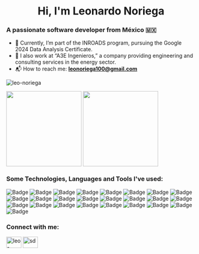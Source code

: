 <h1 align="center">Hi, I'm Leonardo Noriega</h1>
<h3 align="left">A passionate software developer from México 🇲🇽</h3>

* 💼 Currently, I’m part of the INROADS program, pursuing the Google 2024 Data Analysis Certificate.
* 🔋 I also work at “A3E Ingenieros,” a company providing engineering and consulting services in the energy sector.
* 📬 How to reach me: **leonoriega100@gmail.com**

<p align="left"> <img src="https://komarev.com/ghpvc/?username=leo-noriega&label=Profile%20views&color=9745F5&style=for-the-badge" alt="leo-noriega" /> </p>

  <img height=200 align="center" src="https://github-readme-stats.vercel.app/api?username=Leo-Noriega&theme=midnight-purple&show_icons=true&hide_border=true&count_private=true" />
  <img height=200 align="center" src="https://github-readme-stats.vercel.app/api/top-langs?username=Leo-Noriega&theme=midnight-purple&show_icons=true&hide_border=true&count_private=true&layout=compact&langs_count=8&card_width=320" />
<h3 align="left">Some Technologies, Languages and Tools I've used:</h3>

![Badge](https://img.shields.io/badge/AWS-9745F5?style=for-the-badge&logo=amazonwebservices)
![Badge](https://img.shields.io/badge/Spring-9745F5?style=for-the-badge&logo=spring)
![Badge](https://img.shields.io/badge/React%20Native-9745F5?style=for-the-badge&logo=react)
![Badge](https://img.shields.io/badge/Symfony-9745F5?style=for-the-badge&logo=symfony)
![Badge](https://img.shields.io/badge/Node.js-9745F5?style=for-the-badge&logo=node.js)
![Badge](https://img.shields.io/badge/Bootstrap-9745F5?style=for-the-badge&logo=bootstrap)
![Badge](https://img.shields.io/badge/Java-9745F5?style=for-the-badge&logo=java)
![Badge](https://img.shields.io/badge/Python-9745F5?style=for-the-badge&logo=python)
![Badge](https://img.shields.io/badge/Arduino-9745F5?style=for-the-badge&logo=arduino)
![Badge](https://img.shields.io/badge/Kotlin-9745F5?style=for-the-badge&logo=kotlin)
![Badge](https://img.shields.io/badge/PHP-9745F5?style=for-the-badge&logo=php)
![Badge](https://img.shields.io/badge/MongoDB-9745F5?style=for-the-badge&logo=mongodb)
![Badge](https://img.shields.io/badge/MySQL-9745F5?style=for-the-badge&logo=mysql)
![Badge](https://img.shields.io/badge/Docker-9745F5?style=for-the-badge&logo=docker)
![Badge](https://img.shields.io/badge/Jenkins-9745F5?style=for-the-badge&logo=jenkins)
![Badge](https://img.shields.io/badge/SonarQube-9745F5?style=for-the-badge&logo=sonarqube)
![Badge](https://img.shields.io/badge/Portainer-9745F5?style=for-the-badge&logo=portainer)
![Badge](https://img.shields.io/badge/OwnCloud-9745F5?style=for-the-badge&logo=owncloud)
![Badge](https://img.shields.io/badge/JetBrains-9745F5?style=for-the-badge&logo=jetbrains)
![Badge](https://img.shields.io/badge/Neovim-9745F5?style=for-the-badge&logo=neovim)
![Badge](https://img.shields.io/badge/Git-9745F5?style=for-the-badge&logo=git)
![Badge](https://img.shields.io/badge/Github-9745F5?style=for-the-badge&logo=github)
![Badge](https://img.shields.io/badge/Gitlab-9745F5?style=for-the-badge&logo=gitlab)
![Badge](https://img.shields.io/badge/Linux-9745F5?style=for-the-badge&logo=linux)
![Badge](https://img.shields.io/badge/MAcos-9745F5?style=for-the-badge&logo=macos)
<h3 align="left">Connect with me:</h3>
<p align="left">
<a href="https://linkedin.com/in/leo-noriega" target="blank"><img align="center" src="https://raw.githubusercontent.com/rahuldkjain/github-profile-readme-generator/master/src/images/icons/Social/linked-in-alt.svg" alt="leo-noriega" height="30" width="40" /></a>
<a href="https://instagram.com/tsmfl.zzz" target="blank"><img align="center" src="https://raw.githubusercontent.com/rahuldkjain/github-profile-readme-generator/master/src/images/icons/Social/instagram.svg" alt="sd" height="30" width="40" /></a>
</p>

